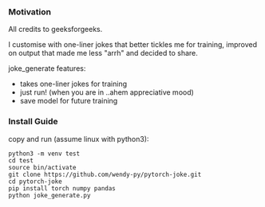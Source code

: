 ### Motivation
All credits to geeksforgeeks.

I customise with one-liner jokes that better tickles me for training, improved on output that made me less "arrh" and decided to share.

joke_generate features:
* takes one-liner jokes for training
* just run! (when you are in ..ahem appreciative mood)
* save model for future training

### Install Guide
copy and run (assume linux with python3):
```
python3 -m venv test
cd test
source bin/activate
git clone https://github.com/wendy-py/pytorch-joke.git
cd pytorch-joke
pip install torch numpy pandas
python joke_generate.py
```
